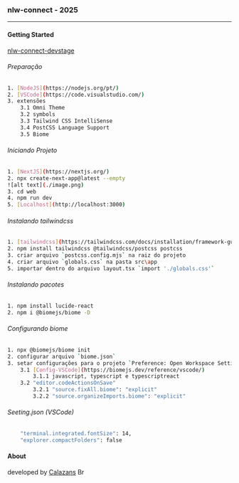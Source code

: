 ### nlw-connect - 2025

---

#### Getting Started

[nlw-connect-devstage](https://www.figma.com/community/file/1471119935944492720/nlw-connect-devstage) 


######  Preparação
```sh
1. [NodeJS](https://nodejs.org/pt/) 
2. [VSCode](https://code.visualstudio.com/) 
3. extensões
    3.1 Omni Theme
    3.2 symbols
    3.3 Tailwind CSS IntelliSense
    3.4 PostCSS Language Support
    3.5 Biome
```

######  Iniciando Projeto
```sh
1. [NextJS](https://nextjs.org/) 
2. npx create-next-app@latest --empty
![alt text](./image.png)
3. cd web
4. npm run dev
5. [Localhost](http://localhost:3000)
```

######  Instalando tailwindcss
```sh
1. [tailwindcss](https://tailwindcss.com/docs/installation/framework-guides/nextjs) 
2. npm install tailwindcss @tailwindcss/postcss postcss
3. criar arquivo `postcss.config.mjs` na raiz do projeto
4. criar arquivo `globals.css` na pasta src\app
5. importar dentro do arquivo layout.tsx `import './globals.css'`
```
######  Instalando pacotes
```sh
1. npm install lucide-react
2. npm i @biomejs/biome -D
```

######  Configurando biome
```sh
1. npx @biomejs/biome init
2. configurar arquivo `biome.json`
3. setar configurações para o projeto `Preference: Open Workspace Settings (JSON)`
    3.1 [Config-VSCode](https://biomejs.dev/reference/vscode/) 
        3.1.1 javascript, typescript e typescriptreact 
    3.2 "editor.codeActionsOnSave"
        3.2.1 "source.fixAll.biome": "explicit"
        3.2.2 "source.organizeImports.biome": "explicit"
```


######  Seeting.json (VSCode)
```sh
    "terminal.integrated.fontSize": 14,
    "explorer.compactFolders": false
```


#### About

developed by [Calazans](https://rcalazansn.azurewebsites.net) <img alt="Brasil" src="https://user-images.githubusercontent.com/5068797/161345649-c7184fdc-2bc3-42a9-8fb6-6ffee9c8f9c2.png" width="20" height="14" /> 


